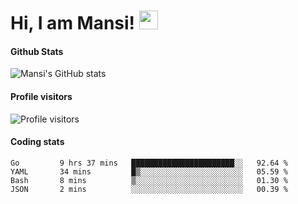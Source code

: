 # Hi, I am Mansi! <img src="https://user-images.githubusercontent.com/1303154/88677602-1635ba80-d120-11ea-84d8-d263ba5fc3c0.gif" width="30px">

#### Github Stats

![Mansi's GitHub stats](https://github-readme-stats.vercel.app/api?username=mansikulkarni96&theme=tokyonight&count_private=true&show_icons=true&hide=contribs)

#### Profile visitors

![Profile visitors](https://visitor-badge.glitch.me/badge?page_id=page.id&left_color=grey&right_color=blue)

#### Coding stats

<!--START_SECTION:waka-->
```text
Go         9 hrs 37 mins   ███████████████████████░░   92.64 % 
YAML       34 mins         █▒░░░░░░░░░░░░░░░░░░░░░░░   05.59 % 
Bash       8 mins          ▒░░░░░░░░░░░░░░░░░░░░░░░░   01.30 % 
JSON       2 mins          ░░░░░░░░░░░░░░░░░░░░░░░░░   00.39 % 
```
<!--END_SECTION:waka-->
